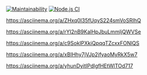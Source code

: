 [![Maintainability](https://api.codeclimate.com/v1/badges/63ebc9841a20f2b4678d/maintainability)](https://codeclimate.com/github/ringabi/frontend-project-lvl1/maintainability)
[![Node.js CI](https://github.com/ringabi/frontend-project-lvl1/workflows/Node.js%20CI/badge.svg)](https://github.com/ringabi/frontend-project-lvl1/actions)

https://asciinema.org/a/ZHxq0I35fUqyS224smVoSRIhQ

https://asciinema.org/a/rYI2nB9KalHpJbuLmmIjQWVSe

https://asciinema.org/a/c9SokIPXkiQpqqTZcxxFONlQS

https://asciinema.org/a/xBIHhy7jVJp2jfyaoMyRkX5w7

https://asciinema.org/a/yhunDyitIPdlgfHEtWlTOd717

<script id="asciicast-ZHxq0I35fUqyS224smVoSRIhQ" src="https://asciinema.org/a/ZHxq0I35fUqyS224smVoSRIhQ.js" async></script>
